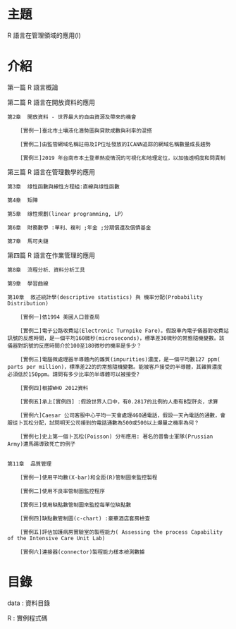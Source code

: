 # 主題
R 語言在管理領域的應用(I)
# 介紹
第一篇 R 語言概論

第二篇 R 語言在開放資料的應用

	第2章  開放資料 - 世界最大的自由資源及帶來的機會
	
		[實例一]臺北市土壤液化潛勢圖與貸款成數與利率的混搭
		
		[實例二]由監管網域名稱註冊及IP位址發放的ICANN追踪的網域名稱數量成長趨勢
		
		[實例三]2019 年台南市本土登革熱疫情況的可視化和地理定位，以加強透明度和問責制

第三篇 R 語言在管理數學的應用

	第3章  缐性函數與線性方程組:直線與缐性函數
	
	第4章  矩陣
	
	第5章  缐性規劃(linear programming, LP）
	
	第6章  財務數學 :單利、複利 ;年金 ;分期償還及償債基金
	
	第7章  馬可夫鏈	
	

第四篇 R 語言在作業管理的應用
	
	第8章  流程分析、資料分析工具
	
	第9章  學習曲線
	
	第10章  敘述統計學(descriptive statistics) 與 機率分配(Probability Distribution)
	
		[實例一]依1994 美國人口普查局
		
		[實例二]電子公路收費站(Electronic Turnpike Fare)。假設車內電子儀器對收費站訊號的反應時間，是一個平均160微秒(microseconds)，標準差30微秒的常態隨機變數。該儀器對訉號的反應時間介於100至180微秒的機率是多少？
		
		[實例三]電腦微處理器半導體內的雜質(impurities)濃度，是一個平均數127 ppm( parts per million)，標準差22的的常態隨機變數。能被客戶接受的半導體，其雜質濃度 必須低於150ppm。請問有多少比率的半導體可以被接受?
		
		[實例四]根據WHO 2012資料
		
		[實例五]承上[實例四] :假設世界人口中，有0.2817的比例的人患有B型肝炎，求算
		
		[實例六]Caesar 公司客服中心平均一天會處理460通電話，假設一天內電話的通數，會服從卜瓦松分配，試問明天公司接到的電話通數為500或500以上爆量之機率為何？
		
		[實例七]史上第一個卜瓦松(Poisson) 分布應用: 著名的普魯士軍隊(Prussian Army)遭馬踢導致死亡的例子
		
	
	第11章  品質管理
	
		[實例一]使用平均數(X-bar)和全距(R)管制圖來監控製程
		
		[實例二]使用不良率管制圖監控程序
		
		[實例三]使用缺點數管制圖來監控每單位缺點數
		
		[實例四]缺點數管制圖(c-chart) :豪華酒店套房檢查
		
		[實例五]評估加護病房實驗室的製程能力( Assessing the process Capability of the Intensive Care Unit Lab)
		
		[實例六]連接器(connector)製程能力樣本檢測數據
		
# 目錄
data : 資料目錄

R    : 實例程式碼
